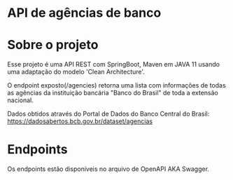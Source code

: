 # API de agências de banco

# Sobre o projeto
Esse projeto é uma API REST com SpringBoot, Maven em JAVA 11 usando uma adaptação do modelo 'Clean Architecture'.

O endpoint exposto(/agencies) retorna uma lista com informações de todas as agências da instituição bancária "Banco do Brasil" de toda a extensão nacional.

Dados obtidos através do Portal de Dados do Banco Central do Brasil:
https://dadosabertos.bcb.gov.br/dataset/agencias

# Endpoints
Os endpoints estão disponíveis no arquivo de OpenAPI AKA Swagger.
